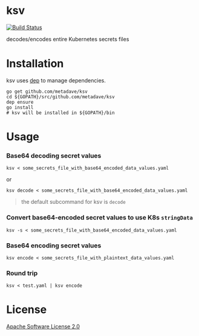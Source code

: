 # ksv

[![Build Status](https://travis-ci.org/metadave/ksv.svg?branch=master)](https://travis-ci.org/metadave/ksv)

 decodes/encodes entire Kubernetes secrets files


# Installation

ksv uses [dep](https://github.com/golang/dep) to manage dependencies.

    go get github.com/metadave/ksv
    cd ${GOPATH}/src/github.com/metadave/ksv
    dep ensure
    go install
    # ksv will be installed in ${GOPATH}/bin
    


# Usage

### Base64 decoding secret values

    ksv < some_secrets_file_with_base64_encoded_data_values.yaml

or
    
    ksv decode < some_secrets_file_with_base64_encoded_data_values.yaml

> the default subcommand for ksv is `decode`

### Convert base64-encoded secret values to use K8s `stringData`

    ksv -s < some_secrets_file_with_base64_encoded_data_values.yaml


### Base64 encoding secret values

    ksv encode < some_secrets_file_with_plaintext_data_values.yaml

### Round trip

    ksv < test.yaml | ksv encode



# License

[Apache Software License 2.0](https://github.com/metadave/ksv/blob/master/LICENSE)
